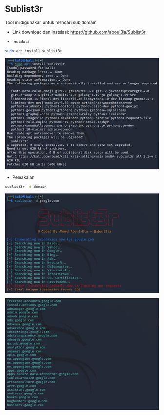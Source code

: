 # Sublist3r
Tool ini digunakan untuk mencari sub domain

- Link download dan instalasi: https://github.com/aboul3la/Sublist3r

- Instalasi
```sh
sudo apt install sublist3r
```

![alt text](https://github.com/rahardian-dwi-saputra/bugbounty-tools/blob/main/assets/sublist3r/sub%201.JPG)

- Pemakaian
```sh
sublist3r -d domain
```

![alt text](https://github.com/rahardian-dwi-saputra/bugbounty-tools/blob/main/assets/sublist3r/sub%202.JPG)

![alt text](https://github.com/rahardian-dwi-saputra/bugbounty-tools/blob/main/assets/sublist3r/sub%203.JPG)